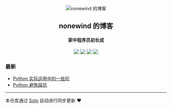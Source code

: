 <p align="center"><img alt="nonewind 的博客" src="https://static.b3log.org/images/brand/solo-32.png"></p><h2 align="center">
nonewind 的博客
</h2>

<h4 align="center">家中程序员初长成</h4>
<p align="center"><a title="nonewind 的博客" target="_blank" href="https://github.com/nonewind/solo-blog"><img src="https://img.shields.io/github/last-commit/nonewind/solo-blog.svg?style=flat-square&color=FF9900"></a>
<a title="GitHub repo size in bytes" target="_blank" href="https://github.com/nonewind/solo-blog"><img src="https://img.shields.io/github/repo-size/nonewind/solo-blog.svg?style=flat-square"></a>
<a title="Solo Version" target="_blank" href="https://github.com/b3log/solo/releases"><img src="https://img.shields.io/badge/solo-3.6.4-f1e05a.svg?style=flat-square&color=blueviolet"></a>
<a title="Hits" target="_blank" href="https://github.com/b3log/hits"><img src="https://hits.b3log.org/nonewind/solo-blog.svg"></a></p>

### 最新

* [Python 实际运用中的一些坑](http://aj-hunter.xyz:8083/articles/2019/10/22/1571747852541.html)
* [Python 避免踩坑](http://aj-hunter.xyz:8083/articles/2019/09/18/1568774761283.html)



---

本仓库通过 [Solo](https://github.com/b3log/solo) 自动进行同步更新 ❤️ 